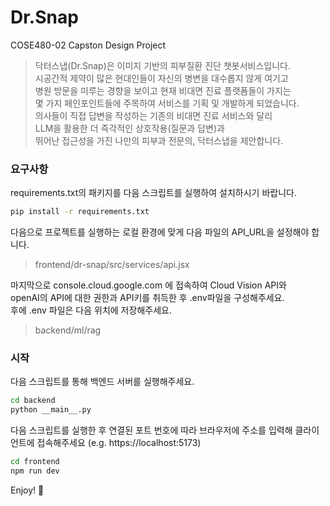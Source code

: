 # Dr.Snap
COSE480-02 Capston Design Project   
   
> 닥터스냅(Dr.Snap)은 이미지 기반의 피부질환 진단 챗봇서비스입니다.   
> 시공간적 제약이 많은 현대인들이 자신의 병변을 대수롭지 않게 여기고   
> 병원 방문을 미루는 경향을 보이고 현재 비대면 진료 플랫폼들이 가지는   
> 몇 가지 페인포인트들에 주목하여 서비스를 기획 및 개발하게 되었습니다.   
> 의사들이 직접 답변을 작성하는 기존의 비대면 진료 서비스와 달리   
> LLM을 활용한 더 즉각적인 상호작용(질문과 답변)과   
> 뛰어난 접근성을 가진 나만의 피부과 전문의, 닥터스냅을 제안합니다.

### 요구사항
requirements.txt의 패키지를 다음 스크립트를 실행하여 설치하시기 바랍니다.   
```sh
pip install -r requirements.txt   
```
   
다음으로 프로젝트를 실행하는 로컬 환경에 맞게 다음 파일의 API_URL을 설정해야 합니다.   
> frontend/dr-snap/src/services/api.jsx   
   
마지막으로 console.cloud.google.com 에 접속하여 Cloud Vision API와   
openAI의 API에 대한 권한과 API키를 취득한 후 .env파일을 구성해주세요.   
후에 .env 파일은 다음 위치에 저장해주세요.   
> backend/ml/rag
      
### 시작
다음 스크립트를 통해 백엔드 서버를 실행해주세요.   
```sh
cd backend   
python __main__.py   
```
   
다음 스크립트를 실행한 후 연결된 포트 번호에 따라 브라우저에 주소를 입력해 클라이언트에 접속해주세요 (e.g. https://localhost:5173)   
```sh
cd frontend   
npm run dev   
```
   
Enjoy! 🙂
